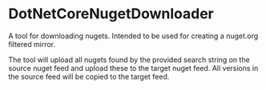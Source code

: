 # DotNetCoreNugetDownloader
A tool for downloading nugets. Intended to be used for creating a nuget.org filtered mirror.

The tool will upload all nugets found by the provided search string on the source nuget feed and upload these to the target nuget feed. All versions in the source feed will be copied to the target feed.



